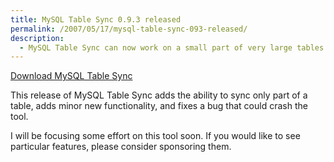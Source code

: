 ```yaml
---
title: MySQL Table Sync 0.9.3 released
permalink: /2007/05/17/mysql-table-sync-093-released/
description:
  - MySQL Table Sync can now work on a small part of very large tables.
---
```

<p class="download">
  <a href="http://code.google.com/p/maatkit">Download MySQL Table Sync</a>
</p>

This release of MySQL Table Sync adds the ability to sync only part of a table, adds minor new functionality, and fixes a bug that could crash the tool.

I will be focusing some effort on this tool soon. If you would like to see particular features, please consider sponsoring them.
